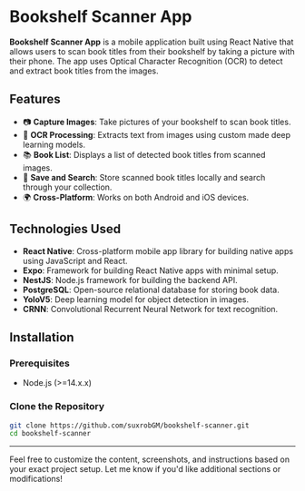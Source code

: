 # Bookshelf Scanner App

**Bookshelf Scanner App** is a mobile application built using React Native that allows users to scan book titles from their bookshelf by taking a picture with their phone. The app uses Optical Character Recognition (OCR) to detect and extract book titles from the images.

## Features

- 📷 **Capture Images**: Take pictures of your bookshelf to scan book titles.
- 📝 **OCR Processing**: Extracts text from images using custom made deep learning models.
- 📚 **Book List**: Displays a list of detected book titles from scanned images.
- 💾 **Save and Search**: Store scanned book titles locally and search through your collection.
- 🌍 **Cross-Platform**: Works on both Android and iOS devices.

## Technologies Used

- **React Native**: Cross-platform mobile app library for building native apps using JavaScript and React.
- **Expo**: Framework for building React Native apps with minimal setup.
- **NestJS**: Node.js framework for building the backend API.
- **PostgreSQL**: Open-source relational database for storing book data.
- **YoloV5**: Deep learning model for object detection in images.
- **CRNN**: Convolutional Recurrent Neural Network for text recognition.

## Installation

### Prerequisites

- Node.js (>=14.x.x)

### Clone the Repository

```bash
git clone https://github.com/suxrobGM/bookshelf-scanner.git
cd bookshelf-scanner
```

---

Feel free to customize the content, screenshots, and instructions based on your exact project setup. Let me know if you'd like additional sections or modifications!
